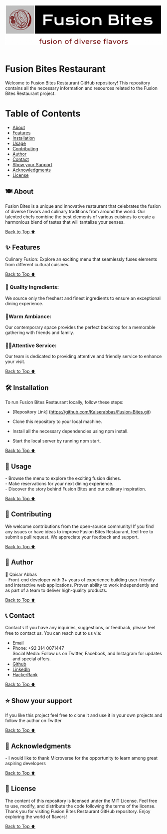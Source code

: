 <img src="./assests/logo.png">
<br> <br> 
<h1>Fusion Bites Restaurant</h1>
Welcome to Fusion Bites Restaurant GitHub repository! This repository contains all the necessary information and resources related to the Fusion Bites Restaurant project.

<h1 id="#top">Table of Contents</h1>

- [About](#about)
- [Features](#features)
- [Installation](#installation)
- [Usage](#usage)
- [Contributing](#contributing)
- [Author](#author)
- [Contact](#contact)
- [Show your Support](#support)
- [Acknowledgments](#acknowledgments)
- [License](#license)

<h2 id="#about">🍽️ About</h2>
Fusion Bites is a unique and innovative restaurant that celebrates the fusion of diverse flavors and culinary traditions from around the world. Our talented chefs combine the best elements of various cuisines to create a harmonious blend of tastes that will tantalize your senses.

[Back to Top ⬆️](#top)

<h2 id="#features">✨ Features</h2>
Culinary Fusion: Explore an exciting menu that seamlessly fuses elements from different cultural cuisines.

[Back to Top ⬆️](#top)

<h3>🌱 Quality Ingredients:  </h3>
We source only the freshest and finest ingredients to ensure an exceptional dining experience.
<h3>🏮Warm Ambiance: </h3>
Our contemporary space provides the perfect backdrop for a memorable gathering with friends and family.
<h3>👩‍🍳Attentive Service: </h3>
Our team is dedicated to providing attentive and friendly service to enhance your visit.

[Back to Top ⬆️](#top)

<h2 id="installation"> 🛠️ Installation</h2>
To run Fusion Bites Restaurant locally, follow these steps:
<br>

- [Repository Link] (https://github.com/Kaiserabbas/Fusion-Bites.git)

- Clone this repository to your local machine.<br>
- Install all the necessary dependencies using npm install.<br>
- Start the local server by running npm start.

[Back to Top ⬆️](#top)

<h2 id="usage">🍴 Usage</h2>
- Browse the menu to explore the exciting fusion dishes.<br>
- Make reservations for your next dining experience.<br>
- Discover the story behind Fusion Bites and our culinary inspiration.

[Back to Top ⬆️](#top)

<h2 id="contributing">🤝 Contributing</h2>
We welcome contributions from the open-source community! If you find any issues or have ideas to improve Fusion Bites Restaurant, feel free to submit a pull request. We appreciate your feedback and support.

[Back to Top ⬆️](#top)

<h2 id="author">👥 Author </h2>
👤 Qaisar Abbas<br>
- Front-end developer with 3+ years of experience building user-friendly and interactive web applications. Proven ability to work independently and as part of a team to deliver high-quality products.

[Back to Top ⬆️](#top)

<h2 id="contact">📞 Contact</h2>
Contact 📞
If you have any inquiries, suggestions, or feedback, please feel free to contact us. You can reach out to us via:

- [Email](kayser.abbas@gmail.com) <br>
- Phone: +92 314 0071447 <br>
  Social Media: Follow us on Twitter, Facebook, and Instagram for updates and special offers.
- [Github](https://github.com/Kaiserabbas)
- [LinkedIn](https://www.linkedin.com/in/qaisar-abbas-21a93840/)
- [HackerRank](https://www.hackerrank.com/kayser_abbas?hr_r=1)

[Back to Top ⬆️](#top)

<h2 id="support">⭐️ Show your support </h2>
If you like this project feel free to clone it and use it in your own projects and follow the author on Twitter

[Back to Top ⬆️](#top)

<h2 id="acknowledgments">🙏 Acknowledgments</h2>
- I would like to thank Microverse for the opportunity to learn among great aspiring developers

[Back to Top ⬆️](#top)

<h2 id="license">📄 License</h2>
The content of this repository is licensed under the MIT License. Feel free to use, modify, and distribute the code following the terms of the license.<br>
Thank you for visiting Fusion Bites Restaurant GitHub repository. Enjoy exploring the world of flavors!

[Back to Top ⬆️](#top)
